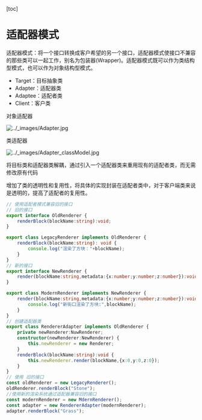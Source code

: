 [toc]

# 适配器模式

适配器模式：将一个接口转换成客户希望的另一个接口，适配器模式使接口不兼容的那些类可以一起工作，别名为包装器(Wrapper)。适配器模式既可以作为类结构型模式，也可以作为对象结构型模式。

*   Target：目标抽象类
*   Adapter：适配器类
*   Adaptee：适配者类
*   Client：客户类

对象适配器

![../_images/Adapter.jpg](https://design-patterns.readthedocs.io/zh-cn/latest/_images/Adapter.jpg)

类适配器

![../_images/Adapter_classModel.jpg](https://design-patterns.readthedocs.io/zh-cn/latest/_images/Adapter_classModel.jpg)

将目标类和适配器类解耦，通过引入一个适配器类来重用现有的适配者类，而无需修改原有代码

增加了类的透明性和复用性，将具体的实现封装在适配者类中，对于客户端类来说是透明的，提高了适配者的复用性。

~~~ ts
// 使用适配者模式兼容旧的接口
// 旧的接口
export interface OldRenderer {
    renderBlock(blockName:string):void;
}

export class LegacyRenderer implements OldRenderer {
    renderBlock(blockName:string): void {
        console.log("渲染了方块："+blockName);
    }
}
// 新的接口
export interface NewRenderer {
    render(blockName:string,metadata:{x:number;y:number;z:number}):void;
}

export class ModernRenderer implements NewRenderer {
    render(blockName:string,metadata:{x:number;y:number;z:number}):void {
        console.log("新街口渲染了方块:",blockName);
    }
}
// 创建适配器类
export class RendererAdapter implements OldRenderer {
    private newRenderer:NuwRenderer;
    constructor(newRenderer:NewRenderer) {
        this.newRenderer = new Renderer;
    }
    renderBlock(blockName:string):void {
        this.newRenderer.render(blockName,{x:0,y:0,z:0});
    }
}
// 使用 旧的接口
const oldRenderer = new LegacyRenderer();
oldRenderer.renderBlock("Stone");
//使用新的渲染系统通过适配器兼容旧的接口
const modernRenderer = new MdernRenderer();
const adapter = new RendererAdapter(modernRenderer);
adapter.renderBlock("Grass");
~~~


